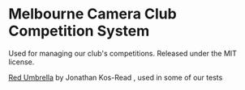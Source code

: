 Melbourne Camera Club Competition System
========================================

Used for managing our club's competitions. Released under the MIT license.

[Red Umbrella](http://www.flickr.com/photos/jonathankosread/8026724727/) by Jonathan Kos-Read , used in some of our tests